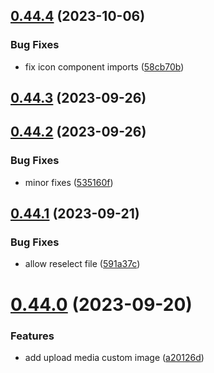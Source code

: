 ## [0.44.4](https://github.com/idbi/components/compare/v0.44.3...v0.44.4) (2023-10-06)


### Bug Fixes

* fix icon component imports ([58cb70b](https://github.com/idbi/components/commit/58cb70b710f180fc8d6e801d29877aed554fd8a2))



## [0.44.3](https://github.com/idbi/components/compare/v0.44.2...v0.44.3) (2023-09-26)



## [0.44.2](https://github.com/idbi/components/compare/v0.44.1...v0.44.2) (2023-09-26)


### Bug Fixes

* minor fixes ([535160f](https://github.com/idbi/components/commit/535160f49964819455065223016291d667128207))



## [0.44.1](https://github.com/idbi/components/compare/v0.44.0...v0.44.1) (2023-09-21)


### Bug Fixes

* allow reselect file ([591a37c](https://github.com/idbi/components/commit/591a37cb2de01b37ceec69bb97d18b6514188e61))



# [0.44.0](https://github.com/idbi/components/compare/v0.43.2...v0.44.0) (2023-09-20)


### Features

* add upload media custom image ([a20126d](https://github.com/idbi/components/commit/a20126d2ae2328e91b5c2e57e4f830b222c67838))



